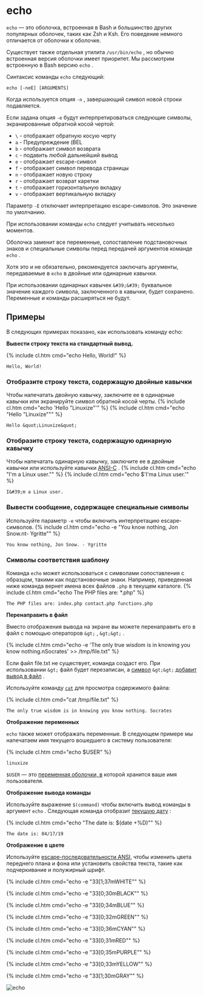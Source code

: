 # echo

`echo` &#8212; это оболочка, встроенная в Bash и большинство других популярных оболочек, таких как Zsh и Ksh. Его поведение немного отличается от оболочки к оболочке.

Существует также отдельная утилита `/usr/bin/echo` , но обычно встроенная версия оболочки имеет приоритет. Мы рассмотрим встроенную в Bash версию `echo` .

Синтаксис команды `echo` следующий:

```echo [-neE] [ARGUMENTS]```

Когда используется опция `-n` , завершающий символ новой строки подавляется.

 Если задана опция `-e` будут интерпретироваться следующие символы, экранированные обратной косой чертой:

- `\` - отображает обратную косую черту
- `a` - Предупреждение (BEL
- `b` - отображает символ возврата
- `c` - подавить любой дальнейший вывод
- `e` - отображает escape-символ
- `f` - отображает символ перевода страницы
- `n` - отображает новую строку
- `r` - отображает возврат каретки
- `t` - отображает горизонтальную вкладку
- `v` - отображает вертикальную вкладку


Параметр `-E` отключает интерпретацию escape-символов. Это значение по умолчанию.

При использовании команды `echo` следует учитывать несколько моментов.

Оболочка заменит все переменные, сопоставление подстановочных знаков и специальные символы перед передачей аргументов команде `echo` .

Хотя это и не обязательно, рекомендуется заключать аргументы, передаваемые в `echo` в двойные или одинарные кавычки.

При использовании одинарных кавычек `&#39;&#39;` буквальное значение каждого символа, заключенного в кавычки, будет сохранено. Переменные и команды расширяться не будут.

## Примеры

В следующих примерах показано, как использовать команду echo:

**Вывести строку текста на стандартный вывод.**

{% include cl.htm cmd="echo Hello, World!" %}

```Hello, World!```


### Отобразите строку текста, содержащую двойные кавычки

 Чтобы напечатать двойную кавычку, заключите ее в одинарные кавычки или экранируйте символ обратной косой черты.
{% include cl.htm cmd="echo &#39;Hello &quot;Linuxize&quot;&#39;" %}
{% include cl.htm cmd="echo &quot;Hello &quot;Linuxize&quot;&quot;" %}

```Hello &quot;Linuxize&quot;```


### Отобразите строку текста, содержащую одинарную кавычку

Чтобы напечатать одинарную кавычку, заключите ее в двойные кавычки или используйте кавычки <a target="_blank" rel="nofollow" href="https://routerus.com/goto/https://www.gnu.org/software/bash/manual/html_node/ANSI_002dC-Quoting.html"  rel="noopener" target="_blank">ANSI-C</a> .
{% include cl.htm cmd="echo &quot;I&#39;m a Linux user.&quot;" %}
{% include cl.htm cmd="echo $&#39;I&#39;ma Linux user.&#39;" %}

```I&#39;m a Linux user.```


### Вывести сообщение, содержащее специальные символы

 Используйте параметр `-e` чтобы включить интерпретацию escape-символов.
{% include cl.htm cmd="echo -e &quot;You know nothing, Jon Snow.nt- Ygritte&quot;" %}

```You know nothing, Jon Snow. - Ygritte```


### Символы соответствия шаблону

Команда `echo` может использоваться с символами сопоставления с образцом, такими как подстановочные знаки. Например, приведенная ниже команда вернет имена всех файлов `.php` в текущем каталоге.
{% include cl.htm cmd="echo The PHP files are: \*.php" %}

```The PHP files are: index.php contact.php functions.php```


**Перенаправить в файл**

Вместо отображения вывода на экране вы можете перенаправить его в файл с помощью операторов `&gt;` , `&gt;&gt;` .

{% include cl.htm cmd="echo -e &#39;The only true wisdom is in knowing you know nothing.nSocrates&#39; &gt;&gt; /tmp/file.txt" %}

Если файл file.txt не существует, команда создаст его. При использовании `&gt;` файл будет перезаписан, а <a href="/bash-append-to-file/">символ</a> `&gt;&gt;` <a href="/bash-append-to-file/">добавит вывод в файл</a> .

Используйте команду <a href="/linux-cat-command/">`cat`</a> для просмотра содержимого файла:

{% include cl.htm cmd="cat /tmp/file.txt" %}

```The only true wisdom is in knowing you know nothing. Socrates```

**Отображение переменных**

`echo` также может отображать переменные. В следующем примере мы напечатаем имя текущего вошедшего в систему пользователя:

{% include cl.htm cmd="echo $USER" %}

```linuxize```


`$USER` &#8212; это <a href="/how-to-set-and-list-environment-variables-in-linux/">переменная оболочки, в</a> которой хранится ваше имя пользователя.


**Отображение вывода команды**

Используйте выражение `$(command)` чтобы включить вывод команды в аргумент `echo` . Следующая команда отобразит <a href="/linux-date-command/">текущую дату</a> :

{% include cl.htm cmd="echo &quot;The date is: $(date +%D)&quot;" %}

```The date is: 04/17/19```

**Отображение в цвете**

Используйте <a target="_blank" rel="nofollow" href="https://routerus.com/goto/https://en.wikipedia.org/wiki/ANSI_escape_code#Colors"  rel="noopener" target="_blank">escape-последовательности ANSI,</a> чтобы изменить цвета переднего плана и фона или установить свойства текста, такие как подчеркивание и полужирный шрифт.

{% include cl.htm cmd="echo -e &quot;33[1;37mWHITE&quot;" %}

{% include cl.htm cmd="echo -e &quot;33[0;30mBLACK&quot;" %}

{% include cl.htm cmd="echo -e &quot;33[0;34mBLUE&quot;" %}

{% include cl.htm cmd="echo -e &quot;33[0;32mGREEN&quot;" %}

{% include cl.htm cmd="echo -e &quot;33[0;36mCYAN&quot;" %}

{% include cl.htm cmd="echo -e &quot;33[0;31mRED&quot;" %}

{% include cl.htm cmd="echo -e &quot;33[0;35mPURPLE&quot;" %}

{% include cl.htm cmd="echo -e &quot;33[0;33mYELLOW&quot;" %}

{% include cl.htm cmd="echo -e &quot;33[1;30mGRAY&quot;" %}

![echo](echo.jpg)

